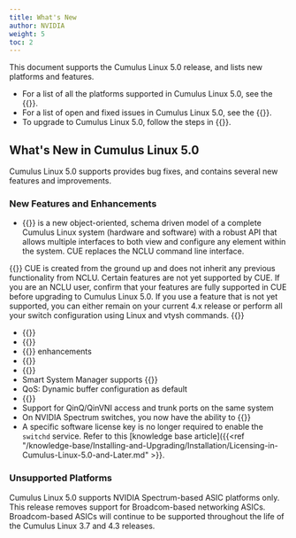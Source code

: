 ```yaml
---
title: What's New
author: NVIDIA
weight: 5
toc: 2
---
```

This document supports the Cumulus Linux 5.0 release, and lists new platforms and features.

- For a list of all the platforms supported in Cumulus Linux 5.0, see the {{<exlink url="www.nvidia.com/en-us/networking/ethernet-switching/hardware-compatibility-list/" text="Hardware Compatibility List (HCL)">}}.
- For a list of open and fixed issues in Cumulus Linux 5.0, see the {{<link title="Cumulus Linux 5.0 Release Notes" text="Cumulus Linux 5.0 Release Notes">}}.
- To upgrade to Cumulus Linux 5.0, follow the steps in {{<link url="Upgrading-Cumulus-Linux">}}.

## What's New in Cumulus Linux 5.0

Cumulus Linux 5.0 supports provides bug fixes, and contains several new features and improvements.

### New Features and Enhancements

- {{<link url="Cumulus-User-Experience-CUE" text="Cumulus User Experience (CUE)">}} is a new object-oriented, schema driven model of a complete Cumulus Linux system (hardware and software) with a robust API that allows multiple interfaces to both view and configure any element within the system. CUE replaces the NCLU command line interface.

{{<notice info>}}
CUE is created from the ground up and does not inherit any previous functionality from NCLU. Certain features are not yet supported by CUE. If you are an NCLU user, confirm that your features are fully supported in CUE before upgrading to Cumulus Linux 5.0. If you use a feature that is not yet supported, you can either remain on your current 4.x release or perform all your switch configuration using Linux and vtysh commands.
{{</notice>}}

- {{<link url="VLAN-aware-Bridge-Mode/" text="Multiple VLAN-aware bridges">}}
- {{<link url="EVPN-Multihoming" text="EVPN multihoming Head End Replication">}}
- {{<link url="Precision-Time-Protocol-PTP" text="PTP Boundary Clock">}} enhancements
- {{<link url="Protocol-Independent-Multicast-PIM/#allow-rp" text="PIM Allow RP">}}
- {{<link url="Optional-BGP-Configuration/#conditional-advertisement" text="BGP conditional route advertisement">}}
- Smart System Manager supports {{<link url="Smart-System-Manager" text="warm boot">}}
- QoS: Dynamic buffer configuration as default
- {{<link url="IGMP-and-MLD-Snooping/#optimized-multicast-flooding-omf" text="Optimized Multicast Flooding (OMF)">}}
- Support for QinQ/QinVNI access and trunk ports on the same system
- On NVIDIA Spectrum switches, you now have the ability to {{<link url="Hybrid-Cloud-Connectivity-with-QinQ-and-VXLANs" text="modify the inner tag in double-tagged packets ">}}
- A specific software license key is no longer required to enable the `switchd` service. Refer to this [knowledge base article]({{<ref "/knowledge-base/Installing-and-Upgrading/Installation/Licensing-in-Cumulus-Linux-5.0-and-Later.md" >}}.

### Unsupported Platforms

Cumulus Linux 5.0 supports NVIDIA Spectrum-based ASIC platforms only. This release removes support for Broadcom-based networking ASICs. Broadcom-based ASICs will continue to be supported throughout the life of the Cumulus Linux 3.7 and 4.3 releases.
